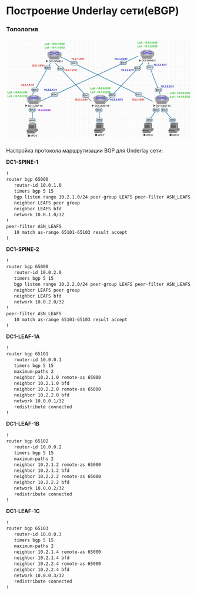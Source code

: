 # Построение Underlay сети(eBGP)
### Топология
![](https://github.com/devops-user/otus/blob/main/homeworks_dc/homework_03/images/topology.JPG)

Настройка протокола маршрутизации BGP для Underlay сети:

**DC1-SPINE-1**
```
!
router bgp 65000
   router-id 10.0.1.0
   timers bgp 5 15
   bgp listen range 10.2.1.0/24 peer-group LEAFS peer-filter ASN_LEAFS
   neighbor LEAFS peer group
   neighbor LEAFS bfd
   network 10.0.1.0/32
!
peer-filter ASN_LEAFS
   10 match as-range 65101-65103 result accept
!
```

**DC1-SPINE-2**
```
!
router bgp 65000
   router-id 10.0.2.0
   timers bgp 5 15
   bgp listen range 10.2.2.0/24 peer-group LEAFS peer-filter ASN_LEAFS
   neighbor LEAFS peer group
   neighbor LEAFS bfd
   network 10.0.2.0/32
!
peer-filter ASN_LEAFS
   10 match as-range 65101-65103 result accept
!
```

**DC1-LEAF-1A**
```
!
router bgp 65101
   router-id 10.0.0.1
   timers bgp 5 15
   maximum-paths 2
   neighbor 10.2.1.0 remote-as 65000
   neighbor 10.2.1.0 bfd
   neighbor 10.2.2.0 remote-as 65000
   neighbor 10.2.2.0 bfd
   network 10.0.0.1/32
   redistribute connected
!
```

**DC1-LEAF-1B**
```
!
router bgp 65102
   router-id 10.0.0.2
   timers bgp 5 15
   maximum-paths 2
   neighbor 10.2.1.2 remote-as 65000
   neighbor 10.2.1.2 bfd
   neighbor 10.2.2.2 remote-as 65000
   neighbor 10.2.2.2 bfd
   network 10.0.0.2/32
   redistribute connected
!
```

**DC1-LEAF-1C**
```
!
router bgp 65103
   router-id 10.0.0.3
   timers bgp 5 15
   maximum-paths 2
   neighbor 10.2.1.4 remote-as 65000
   neighbor 10.2.1.4 bfd
   neighbor 10.2.2.4 remote-as 65000
   neighbor 10.2.2.4 bfd
   network 10.0.0.3/32
   redistribute connected
!
```

